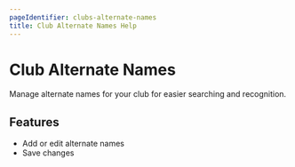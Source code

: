 ```yaml
---
pageIdentifier: clubs-alternate-names
title: Club Alternate Names Help
---
```


# Club Alternate Names

Manage alternate names for your club for easier searching and recognition.

## Features
- Add or edit alternate names
- Save changes
